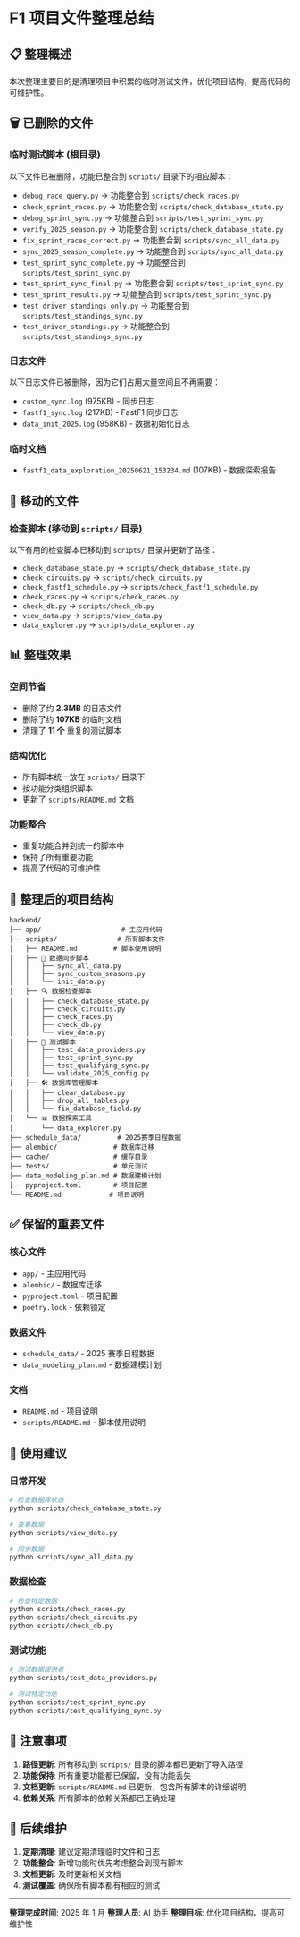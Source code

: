 # F1 项目文件整理总结

## 📋 整理概述

本次整理主要目的是清理项目中积累的临时测试文件，优化项目结构，提高代码的可维护性。

## 🗑️ 已删除的文件

### 临时测试脚本 (根目录)

以下文件已被删除，功能已整合到 `scripts/` 目录下的相应脚本：

- `debug_race_query.py` → 功能整合到 `scripts/check_races.py`
- `check_sprint_races.py` → 功能整合到 `scripts/check_database_state.py`
- `debug_sprint_sync.py` → 功能整合到 `scripts/test_sprint_sync.py`
- `verify_2025_season.py` → 功能整合到 `scripts/check_database_state.py`
- `fix_sprint_races_correct.py` → 功能整合到 `scripts/sync_all_data.py`
- `sync_2025_season_complete.py` → 功能整合到 `scripts/sync_all_data.py`
- `test_sprint_sync_complete.py` → 功能整合到 `scripts/test_sprint_sync.py`
- `test_sprint_sync_final.py` → 功能整合到 `scripts/test_sprint_sync.py`
- `test_sprint_results.py` → 功能整合到 `scripts/test_sprint_sync.py`
- `test_driver_standings_only.py` → 功能整合到 `scripts/test_standings_sync.py`
- `test_driver_standings.py` → 功能整合到 `scripts/test_standings_sync.py`

### 日志文件

以下日志文件已被删除，因为它们占用大量空间且不再需要：

- `custom_sync.log` (975KB) - 同步日志
- `fastf1_sync.log` (217KB) - FastF1 同步日志
- `data_init_2025.log` (958KB) - 数据初始化日志

### 临时文档

- `fastf1_data_exploration_20250621_153234.md` (107KB) - 数据探索报告

## 📁 移动的文件

### 检查脚本 (移动到 `scripts/` 目录)

以下有用的检查脚本已移动到 `scripts/` 目录并更新了路径：

- `check_database_state.py` → `scripts/check_database_state.py`
- `check_circuits.py` → `scripts/check_circuits.py`
- `check_fastf1_schedule.py` → `scripts/check_fastf1_schedule.py`
- `check_races.py` → `scripts/check_races.py`
- `check_db.py` → `scripts/check_db.py`
- `view_data.py` → `scripts/view_data.py`
- `data_explorer.py` → `scripts/data_explorer.py`

## 📊 整理效果

### 空间节省

- 删除了约 **2.3MB** 的日志文件
- 删除了约 **107KB** 的临时文档
- 清理了 **11 个** 重复的测试脚本

### 结构优化

- 所有脚本统一放在 `scripts/` 目录下
- 按功能分类组织脚本
- 更新了 `scripts/README.md` 文档

### 功能整合

- 重复功能合并到统一的脚本中
- 保持了所有重要功能
- 提高了代码的可维护性

## 🎯 整理后的项目结构

```
backend/
├── app/                    # 主应用代码
├── scripts/               # 所有脚本文件
│   ├── README.md         # 脚本使用说明
│   ├── 🔄 数据同步脚本
│   │   ├── sync_all_data.py
│   │   ├── sync_custom_seasons.py
│   │   └── init_data.py
│   ├── 🔍 数据检查脚本
│   │   ├── check_database_state.py
│   │   ├── check_circuits.py
│   │   ├── check_races.py
│   │   ├── check_db.py
│   │   └── view_data.py
│   ├── 🧪 测试脚本
│   │   ├── test_data_providers.py
│   │   ├── test_sprint_sync.py
│   │   ├── test_qualifying_sync.py
│   │   └── validate_2025_config.py
│   ├── 🛠️ 数据库管理脚本
│   │   ├── clear_database.py
│   │   ├── drop_all_tables.py
│   │   └── fix_database_field.py
│   └── 📊 数据探索工具
│       └── data_explorer.py
├── schedule_data/         # 2025赛季日程数据
├── alembic/              # 数据库迁移
├── cache/                # 缓存目录
├── tests/                # 单元测试
├── data_modeling_plan.md # 数据建模计划
├── pyproject.toml        # 项目配置
└── README.md            # 项目说明
```

## ✅ 保留的重要文件

### 核心文件

- `app/` - 主应用代码
- `alembic/` - 数据库迁移
- `pyproject.toml` - 项目配置
- `poetry.lock` - 依赖锁定

### 数据文件

- `schedule_data/` - 2025 赛季日程数据
- `data_modeling_plan.md` - 数据建模计划

### 文档

- `README.md` - 项目说明
- `scripts/README.md` - 脚本使用说明

## 🚀 使用建议

### 日常开发

```bash
# 检查数据库状态
python scripts/check_database_state.py

# 查看数据
python scripts/view_data.py

# 同步数据
python scripts/sync_all_data.py
```

### 数据检查

```bash
# 检查特定数据
python scripts/check_races.py
python scripts/check_circuits.py
python scripts/check_db.py
```

### 测试功能

```bash
# 测试数据提供者
python scripts/test_data_providers.py

# 测试特定功能
python scripts/test_sprint_sync.py
python scripts/test_qualifying_sync.py
```

## 📝 注意事项

1. **路径更新**: 所有移动到 `scripts/` 目录的脚本都已更新了导入路径
2. **功能保持**: 所有重要功能都已保留，没有功能丢失
3. **文档更新**: `scripts/README.md` 已更新，包含所有脚本的详细说明
4. **依赖关系**: 所有脚本的依赖关系都已正确处理

## 🔄 后续维护

1. **定期清理**: 建议定期清理临时文件和日志
2. **功能整合**: 新增功能时优先考虑整合到现有脚本
3. **文档更新**: 及时更新相关文档
4. **测试覆盖**: 确保所有脚本都有相应的测试

---

**整理完成时间**: 2025 年 1 月
**整理人员**: AI 助手
**整理目标**: 优化项目结构，提高可维护性
